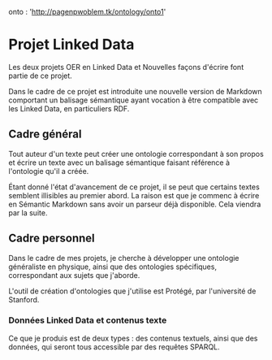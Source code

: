 
<PREFIX>

onto : 'http://pagenpwoblem.tk/ontology/onto1'

</PREFIX>

# Projet Linked Data

Les deux projets OER en Linked Data et Nouvelles façons d'écrire font partie de ce projet.

Dans le cadre de ce projet est introduite une nouvelle version de Markdown comportant un balisage sémantique
ayant vocation à être compatible avec les Linked Data, en particuliers RDF.

## Cadre général

Tout auteur d'un texte peut créer une ontologie correspondant à son propos et écrire un texte avec
un balisage sémantique faisant référence à l'ontologie qu'il a créée.

Étant donné l'état d'avancement de ce projet, il se peut que certains textes semblent illisibles
au premier abord. La raison est que je commenc à écrire en Sémantic Markdown sans avoir un parseur
déjà disponible. Cela viendra par la suite.



## Cadre personnel

Dans le cadre de mes projets, je cherche à développer une ontologie généraliste en physique, ainsi
que des ontologies spécifiques, correspondant aux sujets que j'aborde.

L'outil de création d'ontologies que j'utilise est Protégé, par l'université de Stanford.

### Données Linked Data et contenus texte

Ce que je produis est de deux types : des contenus textuels, ainsi que des données, qui seront tous 
accessible par des requêtes SPARQL.



